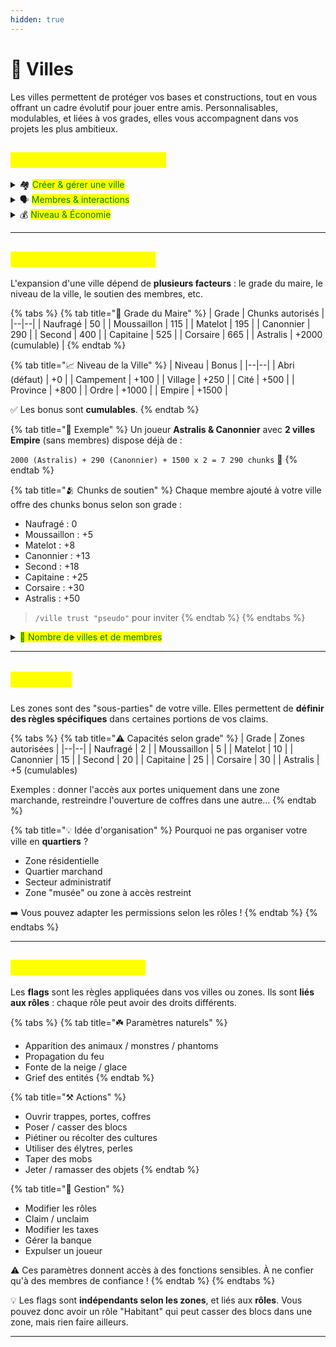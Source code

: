 ```yaml
---
hidden: true
---
```


# 🏢 Villes

Les villes permettent de protéger vos bases et constructions, tout en vous offrant un cadre évolutif pour jouer entre amis. Personnalisables, modulables, et liées à vos grades, elles vous accompagnent dans vos projets les plus ambitieux.

## <mark style="color:yellow;">Commandes principales</mark>

<details>
<summary><span data-gb-custom-inline data-tag="emoji" data-code="1f3d9">🏘️</span> <mark style="color:green;">Créer & gérer une ville</mark></summary>

💬 Le nombre de villes que vous pouvez créer dépend de votre grade :

- Naufragé, Moussaillon, Matelot : **1 ville**
- Canonnier, Second, Capitaine, Corsaire : **2 villes**  
(<mark style="color:red;">`/grades`</mark> pour plus d'infos)

| Commande | Description |
|---|---|
| `/ville create "Nom"` | Créer une ville |
| `/ville delete "Nom"` | Supprimer une ville |
| `/ville edit "Nom"` | Mode édition de la ville |
| `/ville setspawn` | Modifier le spawn de la ville (500$) |
| `/ville spawn "Nom"` | Se téléporter au spawn |
| `/ville claim` | Claim le chunk actuel |
| `/ville claim auto` | (Dés)active le claim automatique |
| `/ville map` | Carte cliquable pour claim |
| `/ville unclaim` | Supprimer le chunk actuel |

</details>

<details>
<summary><span data-gb-custom-inline data-tag="emoji" data-code="1f5e3">🗣️</span> <mark style="color:green;">Membres & interactions</mark></summary>

| Commande | Description |
|---|---|
| `/ville trust/untrust "pseudo"` | Ajouter ou retirer un membre |
| `/ville ban/unban "pseudo"` | Bannir ou débannir un joueur |
| `/ville chat "Nom" "message"` | Envoyer un message dans le chat de ville |
| `/vc "message"` | Parler dans le chat de la ville sélectionnée |
| `/ville leave` | Quitter la ville ou une zone |
| `/ville list recrutements_on` | Liste les villes qui recrutent |

💡 Retrouvez également les villes ouvertes au recrutement dans le channel Discord 🌿 **Communauté** : [discord.gg/astralya](http://discord.gg/astralya)

</details>

<details>
<summary><span data-gb-custom-inline data-tag="emoji" data-code="1f4b0">💰</span> <mark style="color:green;">Niveau & Économie</mark></summary>

| Commande | Description |
|---|---|
| `/ville level` | Voir le niveau de la ville |
| `/ville balance` | Voir le solde de la ville |
| `/ville deposit "montant"` | Déposer de l'argent |
| `/ville withdraw "montant"` | Retirer de l'argent |
| `/ville upkeep` | Voir les impôts à payer |

💡 Une catégorie **"Villes"** est disponible dans le `/profil`, indiquant :
- Le nombre de chunks claim par votre ville
- Le nombre maximal possible

</details>

***

## <mark style="color:yellow;">Évolution de votre ville</mark>

L'expansion d'une ville dépend de **plusieurs facteurs** : le grade du maire, le niveau de la ville, le soutien des membres, etc.

{% tabs %}
{% tab title="📌 Grade du Maire" %}
| Grade | Chunks autorisés |
|--|--|
| Naufragé | 50 |
| Moussaillon | 115 |
| Matelot | 195 |
| Canonnier | 290 |
| Second | 400 |
| Capitaine | 525 |
| Corsaire | 665 |
| Astralis | +2000 (cumulable) |
{% endtab %}

{% tab title="📈 Niveau de la Ville" %}
| Niveau | Bonus |
|--|--|
| Abri (défaut) | +0 |
| Campement | +100 |
| Village | +250 |
| Cité | +500 |
| Province | +800 |
| Ordre | +1000 |
| Empire | +1500 |

✅ Les bonus sont **cumulables**.
{% endtab %}

{% tab title="🧮 Exemple" %}
Un joueur **Astralis & Canonnier** avec **2 villes Empire** (sans membres) dispose déjà de :

`2000 (Astralis) + 290 (Canonnier) + 1500 x 2 = 7 290 chunks` 🎯
{% endtab %}

{% tab title="🫂 Chunks de soutien" %}
Chaque membre ajouté à votre ville offre des chunks bonus selon son grade :

- Naufragé : 0
- Moussaillon : +5
- Matelot : +8
- Canonnier : +13
- Second : +18
- Capitaine : +25
- Corsaire : +30
- Astralis : +50

> `/ville trust "pseudo"` pour inviter
{% endtab %}
{% endtabs %}

<details>
<summary><mark style="color:green;">👥 Nombre de villes et de membres</mark></summary>

| Grade | Villes max |
|--|--|
| Naufragé | 5 |
| Moussaillon | 10 |
| Matelot | 15 |
| Canonnier | 20 |
| Second | 25 |
| Capitaine | 30 |
| Corsaire | 35 |
| Astralis | +5 (cumulables)

> 🔁 `/ville invites` pour voir vos invitations
</details>

***

## <mark style="color:yellow;">🗺️ Zones</mark>

Les zones sont des "sous-parties" de votre ville. Elles permettent de **définir des règles spécifiques** dans certaines portions de vos claims.

{% tabs %}
{% tab title="⚠️ Capacités selon grade" %}
| Grade | Zones autorisées |
|--|--|
| Naufragé | 2 |
| Moussaillon | 5 |
| Matelot | 10 |
| Canonnier | 15 |
| Second | 20 |
| Capitaine | 25 |
| Corsaire | 30 |
| Astralis | +5 (cumulables)

Exemples : donner l'accès aux portes uniquement dans une zone marchande, restreindre l'ouverture de coffres dans une autre…
{% endtab %}

{% tab title="💡 Idée d'organisation" %}
Pourquoi ne pas organiser votre ville en **quartiers** ?
- Zone résidentielle
- Quartier marchand
- Secteur administratif
- Zone "musée" ou zone à accès restreint

➡️ Vous pouvez adapter les permissions selon les rôles !
{% endtab %}
{% endtabs %}

***

## <mark style="color:yellow;">📜 Flags & paramètres</mark>

Les **flags** sont les règles appliquées dans vos villes ou zones. Ils sont **liés aux rôles** : chaque rôle peut avoir des droits différents.

{% tabs %}
{% tab title="☘️ Paramètres naturels" %}
- Apparition des animaux / monstres / phantoms
- Propagation du feu
- Fonte de la neige / glace
- Grief des entités
{% endtab %}

{% tab title="⚒️ Actions" %}
- Ouvrir trappes, portes, coffres
- Poser / casser des blocs
- Piétiner ou récolter des cultures
- Utiliser des élytres, perles
- Taper des mobs
- Jeter / ramasser des objets
{% endtab %}

{% tab title="🔐 Gestion" %}
- Modifier les rôles
- Claim / unclaim
- Modifier les taxes
- Gérer la banque
- Expulser un joueur

⚠️ Ces paramètres donnent accès à des fonctions sensibles. À ne confier qu'à des membres de confiance !
{% endtab %}
{% endtabs %}

💡 Les flags sont **indépendants selon les zones**, et liés aux **rôles**. Vous pouvez donc avoir un rôle "Habitant" qui peut casser des blocs dans une zone, mais rien faire ailleurs.

---

